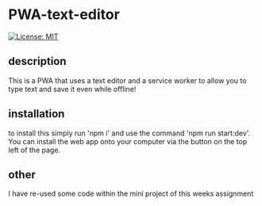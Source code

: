 # PWA-text-editor
[![License: MIT](https://img.shields.io/badge/License-MIT-yellow.svg)](https://opensource.org/license/mit-0/)

## description

This is a PWA that uses a text editor and a service worker to allow you to type text and save it even while offline!

## installation
to install this simply run 'npm i' and use the command 'npm run start:dev'. You can install the web app onto your computer via the button on the top left of the page.

## other

I have re-used some code within the mini project of this weeks assignment